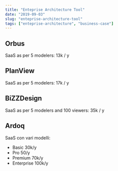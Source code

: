 ```yaml
---
title: "Enteprise Architecture Tool"
date: "2019-09-03"
slug: "enteprise-architecture-tool"
tags: ["enteprise-architecture", "business-case"]
---
```


## Orbus
SaaS as per 5 modelers: 13k / y

## PlanView
SaaS as per 5 modelers: 17k / y

## BiZZDesign
SaaS as per 5 modelers and 100 viewers: 35k / y

## Ardoq
SaaS con vari modelli:
- Basic 30k/y
- Pro 50/y
- Premium 70k/y
- Enterprise 100k/y